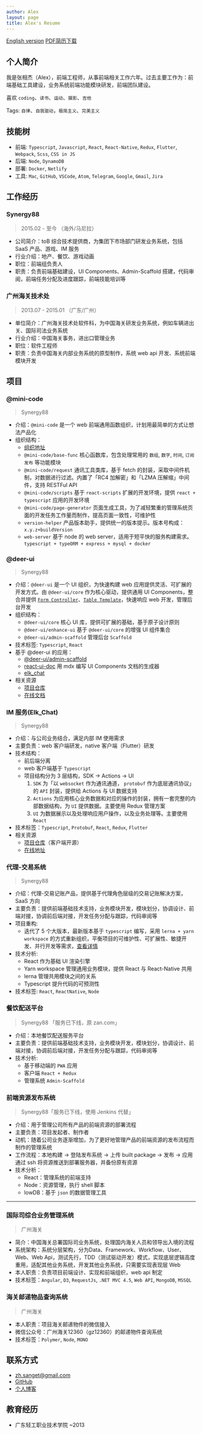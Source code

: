 ```yaml
---
author: Alex
layout: page
title: Alex's Resume
---
```


<escape>
  <div class="no-print simple-nav">
    <a href="/resume_en" class="mr20">English version</a>
    <a href="https://cdn.jsdelivr.net/gh/SANGET/blog-v3@master/content/assets/other/resume.pdf">PDF简历下载</a>
  </div>
</escape>

## 个人简介

我是张相杰（Alex），前端工程师，从事前端相关工作六年。过去主要工作为：前端基础工具建设，业务系统前端功能模块研发，前端团队建设。

喜欢 `coding`、`读书`、`运动`、`摄影`、`吉他`

Tags: `自律`、`自我驱动`，`极简主义`、`完美主义`

## 技能树

- 前端: `Typescript`, `Javascript`, `React`, `React-Native`, `Redux`, `Flutter`, `Webpack`, `Scss`, `CSS in JS`
- 后端: `Node`, `DynamoDB`
- 部署: `Docker`, `Netlify`
- 工具: `Mac`, `GitHub`, `VSCode`, `Atom`, `Telegram`, `Google`, `Gmail`, `Jira`

## 工作经历

### Synergy88

> 2015.02 - 至今 （海外/马尼拉）

- 公司简介：toB 综合技术提供商，为集团下市场部门研发业务系统，包括 SaaS 产品、游戏、IM 服务
- 行业介绍：地产、餐饮、游戏动画
- 职位：前端组负责人
- 职责：负责前端基础建设，UI Components、Admin-Scaffold 搭建，代码审阅，前端任务分配及进度跟踪，前端技能培训等

### 广州海关技术处

> 2013.07 - 2015.01 （广东/广州）

- 单位简介：广州海关技术处软件科，为中国海关研发业务系统，例如车辆进出关、国际司法业务系统
- 行业介绍：中国海关事务，进出口管理业务
- 职位：软件工程师
- 职责：负责中国海关内部业务系统的原型制作，系统 web api 开发、系统前端模块开发

<!-- ## 产品

### Admin-Scaffold

- 动机：为了满足公司快速开发业务系统的需求，并在「交付产品的交互、视觉一致（可用性）」，「敏捷开发和可持续稳定发布（可扩展性）」，「产品可持续维护，降低人员流动对项目的影响（可维护性）」等方面做了平衡而打造的前端基础产品
- 职责：发起人，制作者
- [在线地址][scaffold-demo] -->

## 项目

### @mini-code

> Synergy88

- 介绍：`@mini-code` 是一个 web 前端通用函数组织，计划用最简单的方式让想法产品化
- 组织结构：
  - [组织地址](https://github.com/minimal-studio)
  - `@mini-code/base-func` 核心函数库，包含处理常用的 `数组`, `数字`, `时间`, `订阅发布` 等功能模块
  - `@mini-code/request` 通讯工具类库，基于 fetch 的封装，采取中间件机制，对数据进行过滤。内置了「RC4 加解密」和「LZMA 压解缩」中间件，支持 RESTFul API
  - `@mini-code/scripts` 基于 `react-scripts` 扩展的开发环境，提供 `react + typescript` 应用的开发环境
  - `@mini-code/page-generator` 页面生成工具，为了减轻繁重的管理系统页面的开发任务工作量而制作，提高页面一致性，可维护性
  - `version-helper` 产品版本助手，提供统一的版本提示。版本号构成：`x.y.z+buildVersion`
  - `web-server` 基于 node 的 web server，适用于短平快的服务构建需求。`typescript + typeORM + express + mysql + docker`

### @deer-ui

> Synergy88

- 介绍：`@deer-ui` 是一个 UI 组织，为快速构建 web 应用提供灵活、可扩展的开发方式。由 `@deer-ui/core` 作为核心驱动，提供通用 UI Components，整合并提供 [`Form Controller`][form-generator]、[`Table Template`][table-desc]，快速响应 web 开发，管理后台开发
- 组织结构：
  - `@deer-ui/core` 核心 UI 库，提供可扩展的基础，基于原子设计原则
  - `@deer-ui/enhance-ui` 基于 `@deer-ui/core` 的增强 UI 组件集合
  - `@deer-ui/admin-scaffold` 管理后台 `Scaffold`
- 技术标签: `Typescript`, `React`
- 基于 @deer-ui 的应用：
  - [@deer-ui/admin-scaffold][scaffold-demo]
  - [react-ui-doc][react-ui-doc] 用 mdx 编写 UI Components 文档的生成器
  - [elk_chat][elk-chat]
  <!-- - [admin-dashboard][dashboard-doc] -->
- 相关资源
  - [项目仓库][deer-ui]
  - [在线文档][ui-doc]

### IM 服务(Elk_Chat)

> Synergy88

- 介绍：与公司业务结合，满足内部 IM 使用需求
- 主要负责：web 客户端研发，native 客户端（Flutter）研发
- 技术结构：
  - 前后端分离
  - web 客户端基于 `Typescript`
  - 项目结构分为 3 层结构，SDK -> Actions -> UI
    1. `SDK` 为「以 `websocket` 作为通讯通道， `protobuf` 作为底层通讯协议」的 `API` 封装，提供给 Actions 与 UI 数据支持
    2. `Actions` 为应用核心业务数据和对应的操作的封装，拥有一套完整的内部数据结构，为 `UI` 提供数据。主要使用 Redux 管理方案
    3. `UI` 为数据展示以及处理响应用户操作，以及业务处理等。主要使用 `React`
- 技术标签：`Typescript`, `Protobuf`, `React`, `Redux`, `Flutter`
- 相关资源
  - [项目仓库][elk-chat]（客户端开源）
  - [在线地址][chat-online]

### 代理-交易系统

> Synergy88

- 介绍：代理-交易记账产品，提供基于代理角色层级的交易记账解决方案，SaaS 方向
- 主要负责：提供前端基础技术支持，业务模块开发，模块划分，协调设计、前端对接，协调前后端对接，开发任务分配与跟踪，代码审阅等
- 项目重构:
  - 迭代了 5 个大版本，最新版本基于 `typescript` 编写，采用 `lerna + yarn workspace` 的方式重新组织，平衡项目的可维护性、可扩展性、敏捷开发、并行开发等需求，[查看详情][refactor-system]
- 技术分析:
  - React 作为基础 UI 渲染引擎
  - Yarn workspace 管理通用业务模块，提供 React 与 React-Native 共用
  - lerna 管理共用模块之间的关系
  - Typescript 提升代码的可预测性
- 技术标签: `React`, `ReactNative`, `Node`

### 餐饮配送平台

> Synergy88 「服务已下线，原 zan.com」

- 介绍：本地餐饮配送服务平台
- 主要负责：提供前端基础技术支持，业务模块开发，模块划分，协调设计、前端对接，协调前后端对接，开发任务分配与跟踪，代码审阅等
- 技术分析:
  - 基于移动端的 `PWA` 应用
  - 客户端 `React + Redux`
  - 管理系统 `Admin-Scaffold`

### 前端资源发布系统

> Synergy88「服务已下线，使用 Jenkins 代替」

- 介绍：用于管理公司所有产品的前端资源的部署流程
- 主要负责：项目发起者、制作者
- 动机：随着公司业务逐渐增加，为了更好地管理产品的前端资源的发布流程而制作的管理系统
- 工作流程：本地构建 -> 登陆发布系统 -> 上传 built package -> 发布 -> 应用通过 ssh 将资源推送到部署服务器，并备份原有资源
- 技术分析：
  - React：管理系统的前端支持
  - Node：资源管理，执行 shell 脚本
  - lowDB：基于 `json` 的数据管理工具

<!-- ### node-web-server

> Synergy88

- 介绍：包含通用的权限控制，RESTFul 业务开发等
- 目的：提供 SaaS 业务系统的快速业务开发支持
- 动机：由于前后端分离的开发方式产生了接口对接沟通成本（后端人员并不考虑前端使用情况），计划从数据库类型出发，到业务 API 的开发，通过 ts 将 API 数据结构封装成 SDK，提供给客户端使用，减少开发沟通成本
- 技术标签：`Node`, `Typescript`, `Express`, `Koa`, `TypeORM`, `MYSql`, `Docker`
- [项目仓库](https://github.com/SANGET/node-web-server) -->

-----

### 国际司综合业务管理系统

> 广州海关

- 简介：中国海关总署国际司业务系统，处理国内海关人员和领导出入境的流程
- 系统架构：系统分层架构，分为Data、Framework、Workflow、User、Web、Web Api，测试先行，TDD（测试驱动开发）模式，实现底层逻辑高度重用，适配其他业务系统，开发其他业务系统，只需要实现表现层 Web
- 本人职责：负责项目前端设计、实现和前端组织，web api 制定
- 技术标签：`Angular`, `D3`, `RequestJs`, `.NET MVC 4.5`, `Web API`, `MongoDB`, `MSSQL`

### 海关邮递物品查询系统

> 广州海关

- 本人职责：项目海关邮递物件的微信接入
- 微信公众号：广州海关12360（gz12360）的邮递物件查询系统
- 技术标签：`Polymer`, `Node`, `MONO`

## 联系方式

- <a href="mailto:zh.sanget@gmail.com" target="_top">zh.sanget@gmail.com</a>
- <a href="https://github.com/SANGET" target="_blank">GitHub</a>
- [个人博客](https://thinkmore.xyz/)

## 教育经历

- 广东轻工职业技术学院 ~2013

[request]: https://github.com/minimal-studio/request
[basic-helper]: https://github.com/minimal-studio/basic-helper
[deer-ui]: https://github.com/minimal-studio/deer-ui
[admin-scaffold]: https://github.com/minimal-studio/admin-scaffold
[admin-dashboard]: https://github.com/minimal-studio/admin-dashboard
[elk-chat]: https://github.com/elk-chat/elk_web
[chat-online]: https://chat.thinkmore.xyz/

[dashboard-doc]: https://admin.thinkmore.xyz/
[scaffold-demo]: https://scaffold.thinkmore.xyz/
[ui-doc]: https://ui.thinkmore.xyz/

[form-generator]: https://thinkmore.xyz/%E5%9F%BA%E4%BA%8Ereact%E6%89%93%E9%80%A0%E6%9B%B4%E5%A5%BD%E7%94%A8%E7%9A%84%E8%81%9A%E5%90%88%E8%A1%A8%E5%8D%95
[table-desc]: https://ui.thinkmore.xyz/Table
[refactor-system]: https://thinkmore.xyz/%E9%87%8D%E6%9E%84%E9%A1%B9%E7%9B%AE%E4%B9%8B%E8%B7%AF(%E4%B8%80)
[react-ui-doc]: https://github.com/SANGET/react-ui-doc
